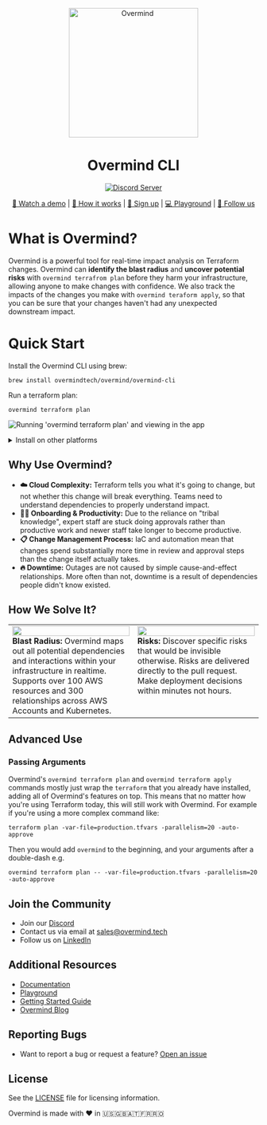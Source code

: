 <p align="center">
  <picture width="260px" align="center">
      <source media="(prefers-color-scheme: dark)" srcset="https://assets-global.website-files.com/6241e92445c21f9c1245a940/6582c2b96d741b023f1afabf_ov-lite-icon-p-500.png">
      <img alt="Overmind" src="https://assets-global.website-files.com/6241e92445c21f9c1245a940/6582c2b96d741b023f1afabf_ov-lite-icon-p-500.png" width="260px" align="center">
    </picture>
  <h1 align="center">Overmind CLI</h1>

<p align="center">
  <a href="https://discord.com/invite/5UKsqAkPWG" rel="nofollow"><img src="https://img.shields.io/discord/1088753599951151154?label=Discord&logo=discord&logoColor=white" alt="Discord Server"></a>
</p>

<p align="center">
  <a href="https://vimeo.com/903381683">🎥 Watch a demo</a> | <a href="https://overmind.tech/how-it-work">📖 How it works</a> | <a href="https://app.overmind.tech/api/auth/signup">🚀 Sign up</a> | <a href="https://app.overmind.tech/playground">💻 Playground</a> | <a href="https://www.linkedin.com/company/overmindtech/">🙌 Follow us</a>
</p>

# What is Overmind?

Overmind is a powerful tool for real-time impact analysis on Terraform changes. Overmind can **identify the blast radius** and **uncover potential risks** with `overmind terrafrom plan` before they harm your infrastructure, allowing anyone to make changes with confidence. We also track the impacts of the changes you make with `overmind teraform apply`, so that you can be sure that your changes haven't had any unexpected downstream impact.

# Quick Start

Install the Overmind CLI using brew:

```
brew install overmindtech/overmind/overmind-cli
```

Run a terraform plan:

```
overmind terraform plan
```

![Running 'overmind terraform plan' and viewing in the app](https://uploads-ssl.webflow.com/6241e92445c21f9c1245a940/666039f90a7a42bebcfaf692_overmind_cli_demo%20(1).gif)

<details>
<summary>Install on other platforms</summary>

## Prerequisites

- Terraform environment set up
- Access to all required credentials
- Ability to install and run the Overmind CLI

## Installation

### MacOS

To install on Mac with homebrew use:

```
brew install overmindtech/overmind/overmind-cli
```

### Linux

#### Debian

Set up the repository automatically:

```shell
curl -1sLf \
  'https://dl.cloudsmith.io/public/overmind/tools/setup.deb.sh' \
  | sudo -E bash
```

Or set it up manually

```shell
apt-get install -y debian-keyring  # debian only
apt-get install -y debian-archive-keyring  # debian only
apt-get install -y apt-transport-https
# For Debian Stretch, Ubuntu 16.04 and later
keyring_location=/usr/share/keyrings/overmind-tools-archive-keyring.gpg
# For Debian Jessie, Ubuntu 15.10 and earlier
keyring_location=/etc/apt/trusted.gpg.d/overmind-tools.gpg
curl -1sLf 'https://dl.cloudsmith.io/public/overmind/tools/gpg.BC5CDEFB4E37A1B3.key' |  gpg --dearmor >> ${keyring_location}
curl -1sLf 'https://dl.cloudsmith.io/public/overmind/tools/config.deb.txt?distro=ubuntu&codename=xenial&component=main' > /etc/apt/sources.list.d/overmind-tools.list
apt-get update
```

Then install the CLI:

```shell
apt-get install overmind-cli
```

#### RHEL

Set up the repository automatically:

```shell
curl -1sLf \
  'https://dl.cloudsmith.io/public/overmind/tools/setup.rpm.sh' \
  | sudo -E bash
```

Or set it up manually

```shell
yum install yum-utils pygpgme
rpm --import 'https://dl.cloudsmith.io/public/overmind/tools/gpg.BC5CDEFB4E37A1B3.key'
curl -1sLf 'https://dl.cloudsmith.io/public/overmind/tools/config.rpm.txt?distro=amzn&codename=2023' > /tmp/overmind-tools.repo
yum-config-manager --add-repo '/tmp/overmind-tools.repo'
yum -q makecache -y --disablerepo='*' --enablerepo='overmind-tools'
```

Then install the CLI:

```shell
sudo yum install overmind-cli
```

#### Alpine

Set up the repository automatically:

```shell
sudo apk add --no-cache bash
curl -1sLf \
  'https://dl.cloudsmith.io/public/overmind/tools/setup.alpine.sh' \
  | sudo -E bash
```

Or set it up manually

```shell
curl -1sLf 'https://dl.cloudsmith.io/public/overmind/tools/rsa.7B6E65C2058FDB78.key' > /etc/apk/keys/tools@overmind-7B6E65C2058FDB78.rsa.pub
curl -1sLf 'https://dl.cloudsmith.io/public/overmind/tools/config.alpine.txt?distro=alpine&codename=v3.8' >> /etc/apk/repositories
apk update
```

Then install the CLI:

```shell
apk add overmind-cli
```

#### Arch

Packages for Arch are available on the [releases page](https://github.com/overmindtech/cli/releases/latest) for manual download and installation.

### Windows

Packages for Windows are available on the [releases page](https://github.com/overmindtech/cli/releases/latest) for manual download and installation. Unpack the ZIP file and put the `overmind.exe` executable in your `PATH`.

</details>

## Why Use Overmind?

* **☁️ Cloud Complexity:** Terraform tells you what it's going to change, but not whether this change will break everything. Teams need to understand dependencies to properly understand impact.
* **👨‍🏫 Onboarding & Productivity:** Due to the reliance on "tribal knowledge", expert staff are stuck doing approvals rather than productive work and newer staff take longer to become productive.
* **📋 Change Management Process:** IaC and automation mean that changes spend substantially more time in review and approval steps than the change itself actually takes.
* **🔥 Downtime:** Outages are not caused by simple cause-and-effect relationships. More often than not, downtime is a result of dependencies people didn't know existed.

## How We Solve It?
<table>
  <tr>
    <td style="width: 50%; vertical-align: top;">
      <img width="100%" src="https://uploads-ssl.webflow.com/6241e92445c21f9c1245a940/66607bb64e562f2d332dad8b_blast_radius.png" /> </br>
        <b>Blast Radius: </b>Overmind maps out all potential dependencies and interactions within your infrastructure in realtime. Supports over 100 AWS resources and 300 relationships across AWS Accounts and Kubernetes.
    </td>
    <td style="width: 50%; vertical-align: top;">
      <img width="100%" src="https://uploads-ssl.webflow.com/6241e92445c21f9c1245a940/66607454e2bf59158c49565a_health%20check%20risk.png" /> </br>
      <b>Risks: </b>Discover specific risks that would be invisible otherwise. Risks are delivered directly to the pull request. Make deployment decisions within minutes not hours.
    </td>
  </tr>
</table>

## Advanced Use

### Passing Arguments

Overmind's `overmind terraform plan` and `overmind terraform apply` commands mostly just wrap the `terraform` that you already have installed, adding all of Overmind's features on top. This means that no matter how you're using Terraform today, this will still work with Overmind. For example if you're using a more complex command like:

```shell
terraform plan -var-file=production.tfvars -parallelism=20 -auto-approve
```

Then you would add `overmind` to the beginning, and your arguments after a double-dash e.g.

```shell
overmind terraform plan -- -var-file=production.tfvars -parallelism=20 -auto-approve
```

## Join the Community

- Join our [Discord](https://discord.com/invite/5UKsqAkPWG)
- Contact us via email at [sales@overmind.tech](mailto:sales@overmind.tech)
- Follow us on [LinkedIn](https://www.linkedin.com/company/overmindtech/)

## Additional Resources

- [Documentation](https://docs.overmind.tech)
- [Playground](https://app.overmind.tech/playground)
- [Getting Started Guide](https://docs.overmind.tech)
- [Overmind Blog](https://overmind.tech/blog)

## Reporting Bugs

- Want to report a bug or request a feature? [Open an issue](https://github.com/overmindtech/cli/issues/new)

## License

See the [LICENSE](/LICENSE) file for licensing information.

Overmind is made with ❤️ in 🇺🇸🇬🇧🇦🇹🇫🇷🇷🇴